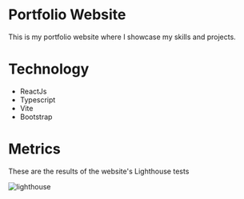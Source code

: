 # Portfolio Website
This is my portfolio website where I showcase my skills and projects.

# Technology
- ReactJs
- Typescript
- Vite
- Bootstrap

# Metrics
These are the results of the website's Lighthouse tests

![lighthouse](https://github.com/user-attachments/assets/e38a2fff-0b7c-42b0-a682-fc9f994dcff9)
